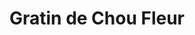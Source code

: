 ---
layout: recette-v2
categories: [recettes]
hidden: true
lang: fr
sitemap: true
title: Gratin de Chou Fleur
type: sel
---